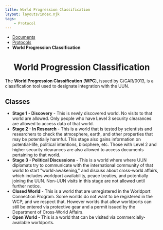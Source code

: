 ```yaml
---
title: World Progression Classification
layout: layouts/index.njk
tags:
    - Protocol
---
```

<nav class="text-sm breadcrumbs">
    <ul>
        <li><a href="/docs">Documents</a></li>
        <li><a href="/docs/protocol">Protocols</a></li>
        <li><b>World Progression Classification</b></li>
    </ul>
</nav>
<div class="divider"></div>
<center><h1>World Progression Classification</h1></center>

The **World Progression Classification** (**WPC**), issued by C/GAR/0013, is a classification tool used to designate integration with the UUN.

## Classes
- **<span class="text-red-500">Stage 1 - Discovery</span>** - This is newly discovered world. No visits to that world are allowed. Only people who have Level 3 security clearances are allowed to access data of that world.
- **<span class="text-orange-500">Stage 2 - In Research</span>** - This is a world that is tested by scientists and researchers to check the atmosphere, earth, and other properties that may be potentially harmful. This stage also gains information on potential-life, political intentions, biosphere, etc. Those with Level 2 and higher security clearances are also allowed to access documents pertaining to that world.
- **<span class="text-amber-500">Stage 3 - Political Discussions</span>** - This is a world where where UUN diplomats try to communicate with the international community of that world to start "world-awakening," and discuss about cross-world affairs, which includes worldport availability, peace treaties, and potentially joining the UUN. Non-UUN visits in this stage are not allowed until further notice.
- **<span class="text-green-600">Closed World</span>** - This is a world that are unregistered in the Worldport Connection Program. Some worlds do not want to be registered in the WCP, and we respect that. However worlds that allow worldports can still be entered via protective gear and a permit issued by the Department of Cross-World Affairs.
- **<span class="text-green-500">Open World</span>** - This is a world that can be visited via commercially-available worldports.